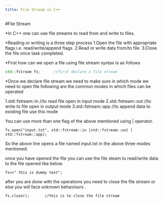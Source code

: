 ```yaml
---
title: File Stream in C++
---
```


#File Stream

*In C++ one can use file streams to read from and write to files.

*Reading or writing is a three step process 
1.Open the file with appropriate flags i.e. read/write/append flags.
2.Read or write data from/to file.
3.Close the file once task completed.

*First how can we open a file using file stream 
syntax is as follows 
```cpp
std::fstream fs;      //first declare a file stream
```
*Once we declare file stream we need to make sure in which mode we need to open file
following are the common modes in which files can be operated 

1.std::fstream::in    //to read file open in input mode
2.std::fstream::out   //to write to file open in output mode 
3.std::fstream::app   //to append data to existing file use this mode

You can use more than one flag of the above mentioned using | operator.
```
fs.open("input.txt", std::fstream::in |std::fstream::out | std::fstream::app);
```
So the above line opens a file named input.txt in the above three modes mentioned.

once you have opened the file you can use the file steam to read/write data to the file opened like below.

```
fs<<" this is dummy text";
```

after you are done with the operations you need to close the file stream or else you will face unknown behaviours .

```
fs.close();       //this is to close the file stream
```
